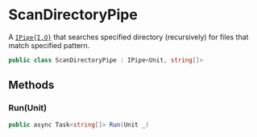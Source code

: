 # ScanDirectoryPipe
A [`IPipe{I,O}`](./IPipe{I,O}.md) that searches specified directory (recursively) for files that match specified pattern.

```cs
public class ScanDirectoryPipe : IPipe<Unit, string[]>
```

## Methods
### Run(Unit)
```cs
public async Task<string[]> Run(Unit _)
```

